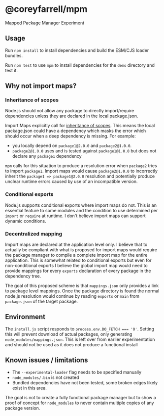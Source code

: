 # @coreyfarrell/mpm

Mapped Package Manager Experiment


## Usage

Run `npm install` to install dependencies and build the ESM/CJS loader bundles.

Run `npm test` to use `mpm` to install dependencies for the `demo` directory and test it.


## Why not import maps?

### Inheritance of scopes

Node.js should not allow any package to directly import/require dependencies unless they are
declared in the local package.json.

Import Maps explicitly call for [inheritance of scopes](https://github.com/WICG/import-maps#scope-inheritance).
This means the local package.json could have a dependency which masks the error which should occur when a
deep dependency is missing.  For example:

* you locally depend on `package1@2.0.0` and `package2@1.0.0`.
* `package2@1.0.0` uses and is tested against `package1@1.0.0` but does not declare any `package1` dependency

`mpm` calls for this situation to produce a resolution error when `package2` tries to import `package1`.
Import maps would cause `package2@1.0.0` to incorrectly inherit the `package1 => package1@2.0.0` resolution
and potentially produce unclear runtime errors caused by use of an incompatible version.


### Conditional exports

Node.js supports conditional exports where import maps do not.  This is an essential feature
to some modules and the condition to use determined per `import` or `require` at runtime.
I don't believe import maps can support dynamic conditions.


### Decentralized mapping

Import maps are declared at the application level only.  I believe that to actually be
compliant with what is proposed for import maps would require the package manager to
compile a complete import map for the entire application.  This is somewhat related to
conditional exports but even for non-conditional exports I believe the global import map
would need to provide mappings for every `exports` declaration of every package in the
dependency tree.

The goal of this proposed scheme is that `mappings.json` only provides a link to package
level mappings.  Once the package directory is found the normal node.js resolution would
continue by reading `exports` or `main` from `package.json` of the target package.


## Environment

The `install.js` script responds to `process.env.DO_FETCH === '0'`.  Setting this will
prevent download of actual packages, only generating `node_modules/mappings.json`.  This
is left over from earlier experimentation and should not be used as it does not produce a
functional install


## Known issues / limitations

* The `--experimental-loader` flag needs to be specified manually
* `node_modules/.bin` is not created
* Bundled dependencies have not been tested, some broken edges likely exist in this area.

The goal is not to create a fully functional package manager but to show a proof of
concept for `node_modules` to never contain multiple copies of any package version.
